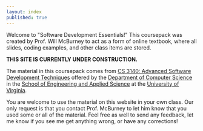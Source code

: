 ```yaml
---
layout: index
published: true
---
```


Welcome to "Software Development Essentials!"  This coursepack was created by Prof. Will McBurney to act as a form of online textbook, where all slides, coding examples, and other class items are stored.  

__THIS SITE IS CURRENTLY UNDER CONSTRUCTION.__

The material in this coursepack comes from [CS 3140: Advanced Software Development Techniques](http://cs3140.cs.virginia.edu) offered by the [Department of Computer Science](https://engineering.virginia.edu/departments/computer-science) in the [School of Engineering and Applied Science](https://engineering.virginia.edu/) at the [University of Virginia](http://www.virginia.edu).

You are welcome to use the material on this website in your own class. Our only request is that you contact Prof. McBurney to let him know that you used some or all of the material. Feel free as well to send any feedback, let me know if you see me get anything wrong, or have any corrections!